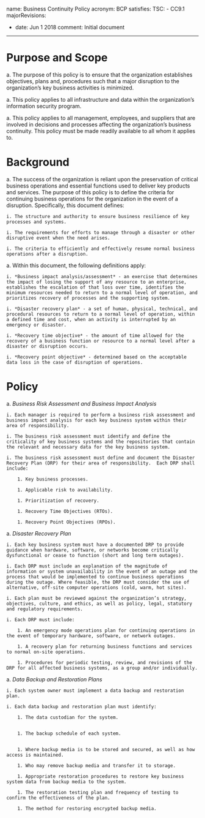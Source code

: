 
name: Business Continuity Policy
acronym: BCP
satisfies:
  TSC:
    - CC9.1
majorRevisions:
  - date: Jun 1 2018
    comment: Initial document
---


# Purpose and Scope

a.  The purpose of this policy is to ensure that the organization establishes objectives, plans and, procedures such that a major disruption to the organization’s key business activities is minimized.  

a. This policy applies to all infrastructure and data within the organization’s information security program.

a. This policy applies to all management, employees, and suppliers that are involved in decisions and processes affecting the organization’s business continuity. This policy must be made readily available to all whom it applies to.

# Background

a.  The success of the organization is reliant upon the preservation of critical business operations and essential functions used to deliver key products and services. The purpose of this policy is to define the criteria for continuing business operations for the organization in the event of a disruption. Specifically, this document defines:

    i. The structure and authority to ensure business resilience of key processes and systems.

    i. The requirements for efforts to manage through a disaster or other disruptive event when the need arises. 

    i. The criteria to efficiently and effectively resume normal business operations after a disruption.

a.  Within this document, the following definitions apply: 

    i. *Business impact analysis/assessment* - an exercise that determines the impact of losing the support of any resource to an enterprise, establishes the escalation of that loss over time, identifies the minimum resources needed to return to a normal level of operation, and prioritizes recovery of processes and the supporting system. 

    i. *Disaster recovery plan* - a set of human, physical, technical, and procedural resources to return to a normal level of operation, within a defined time and cost, when an activity is interrupted by an emergency or disaster. 
    
    i. *Recovery time objective* - the amount of time allowed for the recovery of a business function or resource to a normal level after a disaster or disruption occurs. 
    
    i. *Recovery point objective* - determined based on the acceptable data loss in the case of disruption of operations. 

# Policy

a.  *Business Risk Assessment and Business Impact Analysis*

    i. Each manager is required to perform a business risk assessment and business impact analysis for each key business system within their area of responsibility. 

    i. The business risk assessment must identify and define the criticality of key business systems and the repositories that contain the relevant and necessary data for the key business system. 

    i. The business risk assessment must define and document the Disaster Recovery Plan (DRP) for their area of responsibility.  Each DRP shall include:
    
        1. Key business processes.
        
        1. Applicable risk to availability.

        1. Prioritization of recovery.

        1. Recovery Time Objectives (RTOs).

        1. Recovery Point Objectives (RPOs).

a.  *Disaster Recovery Plan*

    i. Each key business system must have a documented DRP to provide guidance when hardware, software, or networks become critically dysfunctional or cease to function (short and long term outages).

    i. Each DRP must include an explanation of the magnitude of information or system unavailability in the event of an outage and the process that would be implemented to continue business operations during the outage. Where feasible, the DRP must consider the use of alternative, off-site computer operations (cold, warm, hot sites).

    i. Each plan must be reviewed against the organization’s strategy, objectives, culture, and ethics, as well as policy, legal, statutory and regulatory requirements.

    i. Each DRP must include:

        1. An emergency mode operations plan for continuing operations in the event of temporary hardware, software, or network outages.

        1. A recovery plan for returning business functions and services to normal on-site operations. 

        1. Procedures for periodic testing, review, and revisions of the DRP for all affected business systems, as a group and/or individually.

a.  *Data Backup and Restoration Plans*

    i. Each system owner must implement a data backup and restoration plan. 

    i. Each data backup and restoration plan must identify:

        1. The data custodian for the system.


        1. The backup schedule of each system.


        1. Where backup media is to be stored and secured, as well as how access is maintained.

        1. Who may remove backup media and transfer it to storage.

        1. Appropriate restoration procedures to restore key business system data from backup media to the system.
 
        1. The restoration testing plan and frequency of testing to confirm the effectiveness of the plan. 

        1. The method for restoring encrypted backup media. 
